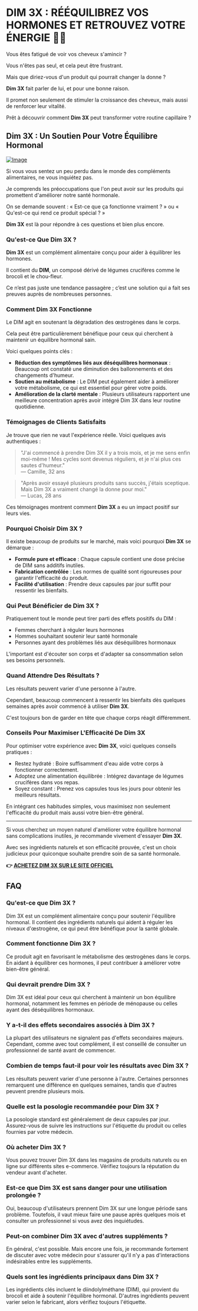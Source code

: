 # DIM 3X : RÉÉQUILIBREZ VOS HORMONES ET RETROUVEZ VOTRE ÉNERGIE 💪✨

Vous êtes fatigué de voir vos cheveux s'amincir ?  

Vous n'êtes pas seul, et cela peut être frustrant.  

Mais que diriez-vous d'un produit qui pourrait changer la donne ?  

**Dim 3X** fait parler de lui, et pour une bonne raison.  

Il promet non seulement de stimuler la croissance des cheveux, mais aussi de renforcer leur vitalité.  

Prêt à découvrir comment **Dim 3X** peut transformer votre routine capillaire ?

## Dim 3X : Un Soutien Pour Votre Équilibre Hormonal

[![Image](https://www2.sellhealth.com/237/dim3x_new_4_1.jpg)](https://gchaffi.com/h7qXVcRL)

Si vous vous sentez un peu perdu dans le monde des compléments alimentaires, ne vous inquiétez pas. 

Je comprends les préoccupations que l'on peut avoir sur les produits qui promettent d'améliorer notre santé hormonale.

On se demande souvent : « Est-ce que ça fonctionne vraiment ? » ou « Qu'est-ce qui rend ce produit spécial ? »

**Dim 3X** est là pour répondre à ces questions et bien plus encore.

### Qu'est-ce Que Dim 3X ?

**Dim 3X** est un complément alimentaire conçu pour aider à équilibrer les hormones. 

Il contient du **DIM**, un composé dérivé de légumes crucifères comme le brocoli et le chou-fleur. 

Ce n’est pas juste une tendance passagère ; c’est une solution qui a fait ses preuves auprès de nombreuses personnes.

### Comment Dim 3X Fonctionne

Le DIM agit en soutenant la dégradation des œstrogènes dans le corps. 

Cela peut être particulièrement bénéfique pour ceux qui cherchent à maintenir un équilibre hormonal sain. 

Voici quelques points clés :

- **Réduction des symptômes liés aux déséquilibres hormonaux** : Beaucoup ont constaté une diminution des ballonnements et des changements d'humeur.
- **Soutien au métabolisme** : Le DIM peut également aider à améliorer votre métabolisme, ce qui est essentiel pour gérer votre poids.
- **Amélioration de la clarté mentale** : Plusieurs utilisateurs rapportent une meilleure concentration après avoir intégré Dim 3X dans leur routine quotidienne.

### Témoignages de Clients Satisfaits

Je trouve que rien ne vaut l'expérience réelle. Voici quelques avis authentiques :

> "J'ai commencé à prendre Dim 3X il y a trois mois, et je me sens enfin moi-même ! Mes cycles sont devenus réguliers, et je n'ai plus ces sautes d'humeur."  
> — Camille, 32 ans

> "Après avoir essayé plusieurs produits sans succès, j'étais sceptique. Mais Dim 3X a vraiment changé la donne pour moi."  
> — Lucas, 28 ans

Ces témoignages montrent comment **Dim 3X** a eu un impact positif sur leurs vies.

### Pourquoi Choisir Dim 3X ?

Il existe beaucoup de produits sur le marché, mais voici pourquoi **Dim 3X** se démarque :

- **Formule pure et efficace** : Chaque capsule contient une dose précise de DIM sans additifs inutiles.
- **Fabrication contrôlée** : Les normes de qualité sont rigoureuses pour garantir l'efficacité du produit.
- **Facilité d'utilisation** : Prendre deux capsules par jour suffit pour ressentir les bienfaits.

### Qui Peut Bénéficier de Dim 3X ?

Pratiquement tout le monde peut tirer parti des effets positifs du DIM :

- Femmes cherchant à réguler leurs hormones
- Hommes souhaitant soutenir leur santé hormonale
- Personnes ayant des problèmes liés aux déséquilibres hormonaux

L'important est d'écouter son corps et d'adapter sa consommation selon ses besoins personnels.

### Quand Attendre Des Résultats ?

Les résultats peuvent varier d'une personne à l'autre. 

Cependant, beaucoup commencent à ressentir les bienfaits dès quelques semaines après avoir commencé à utiliser **Dim 3X**. 

C'est toujours bon de garder en tête que chaque corps réagit différemment.

### Conseils Pour Maximiser L'Efficacité De Dim 3X

Pour optimiser votre expérience avec **Dim 3X**, voici quelques conseils pratiques :

- Restez hydraté : Boire suffisamment d'eau aide votre corps à fonctionner correctement.
- Adoptez une alimentation équilibrée : Intégrez davantage de légumes crucifères dans vos repas.
- Soyez constant : Prenez vos capsules tous les jours pour obtenir les meilleurs résultats.

En intégrant ces habitudes simples, vous maximisez non seulement l'efficacité du produit mais aussi votre bien-être général.

---

Si vous cherchez un moyen naturel d'améliorer votre équilibre hormonal sans complications inutiles, je recommande vivement d'essayer **Dim 3X**. 

Avec ses ingrédients naturels et son efficacité prouvée, c'est un choix judicieux pour quiconque souhaite prendre soin de sa santé hormonale.



**👉 [ACHETEZ DIM 3X SUR LE SITE OFFICIEL](https://gchaffi.com/h7qXVcRL)**

## FAQ

### Qu'est-ce que Dim 3X ?
Dim 3X est un complément alimentaire conçu pour soutenir l'équilibre hormonal. Il contient des ingrédients naturels qui aident à réguler les niveaux d'œstrogène, ce qui peut être bénéfique pour la santé globale.

### Comment fonctionne Dim 3X ?
Ce produit agit en favorisant le métabolisme des œstrogènes dans le corps. En aidant à équilibrer ces hormones, il peut contribuer à améliorer votre bien-être général.

### Qui devrait prendre Dim 3X ?
Dim 3X est idéal pour ceux qui cherchent à maintenir un bon équilibre hormonal, notamment les femmes en période de ménopause ou celles ayant des déséquilibres hormonaux.

### Y a-t-il des effets secondaires associés à Dim 3X ?
La plupart des utilisateurs ne signalent pas d'effets secondaires majeurs. Cependant, comme avec tout complément, il est conseillé de consulter un professionnel de santé avant de commencer.

### Combien de temps faut-il pour voir les résultats avec Dim 3X ?
Les résultats peuvent varier d'une personne à l'autre. Certaines personnes remarquent une différence en quelques semaines, tandis que d'autres peuvent prendre plusieurs mois.

### Quelle est la posologie recommandée pour Dim 3X ?
La posologie standard est généralement de deux capsules par jour. Assurez-vous de suivre les instructions sur l'étiquette du produit ou celles fournies par votre médecin.

### Où acheter Dim 3X ?
Vous pouvez trouver Dim 3X dans les magasins de produits naturels ou en ligne sur différents sites e-commerce. Vérifiez toujours la réputation du vendeur avant d'acheter.

### Est-ce que Dim 3X est sans danger pour une utilisation prolongée ?
Oui, beaucoup d'utilisateurs prennent Dim 3X sur une longue période sans problème. Toutefois, il vaut mieux faire une pause après quelques mois et consulter un professionnel si vous avez des inquiétudes.

### Peut-on combiner Dim 3X avec d'autres suppléments ?
En général, c'est possible. Mais encore une fois, je recommande fortement de discuter avec votre médecin pour s'assurer qu'il n'y a pas d'interactions indésirables entre les suppléments.

### Quels sont les ingrédients principaux dans Dim 3X ?
Les ingrédients clés incluent le diindolylméthane (DIM), qui provient du brocoli et aide à soutenir l'équilibre hormonal. D'autres ingrédients peuvent varier selon le fabricant, alors vérifiez toujours l'étiquette.